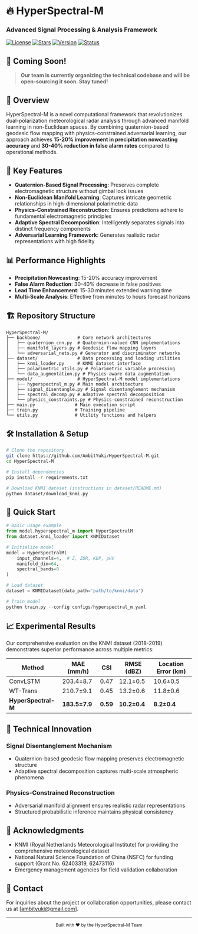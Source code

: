 # 🔥 HyperSpectral-M

  
  ### Advanced Signal Processing & Analysis Framework
  
  [![License](https://img.shields.io/badge/License-MIT-blue.svg)](LICENSE)
  [![Stars](https://img.shields.io/badge/Stars-0-yellow.svg)]()
  [![Version](https://img.shields.io/badge/Version-0.1.0-green.svg)]()
  [![Status](https://img.shields.io/badge/Status-Coming%20Soon-orange.svg)]()
</div>

## 📢 Coming Soon!

> **Our team is currently organizing the technical codebase and will be open-sourcing it soon. Stay tuned!**

## 🌟 Overview

HyperSpectral-M is a novel computational framework that revolutionizes dual-polarization meteorological radar analysis through advanced manifold learning in non-Euclidean spaces. By combining quaternion-based geodesic flow mapping with physics-constrained adversarial learning, our approach achieves **15-20% improvement in precipitation nowcasting accuracy** and **30-40% reduction in false alarm rates** compared to operational methods.

## 🚀 Key Features

- **Quaternion-Based Signal Processing**: Preserves complete electromagnetic structure without gimbal lock issues
- **Non-Euclidean Manifold Learning**: Captures intricate geometric relationships in high-dimensional polarimetric data
- **Physics-Constrained Reconstruction**: Ensures predictions adhere to fundamental electromagnetic principles
- **Adaptive Spectral Decomposition**: Intelligently separates signals into distinct frequency components
- **Adversarial Learning Framework**: Generates realistic radar representations with high fidelity

## 📊 Performance Highlights

- **Precipitation Nowcasting**: 15-20% accuracy improvement
- **False Alarm Reduction**: 30-40% decrease in false positives
- **Lead Time Enhancement**: 15-30 minutes extended warning time
- **Multi-Scale Analysis**: Effective from minutes to hours forecast horizons

## 🏗️ Repository Structure

```
HyperSpectral-M/
├── backbone/              # Core network architectures
│   ├── quaternion_cnn.py  # Quaternion-valued CNN implementations
│   ├── manifold_layers.py # Geodesic flow mapping layers
│   └── adversarial_nets.py # Generator and discriminator networks
├── dataset/               # Data processing and loading utilities
│   ├── knmi_loader.py     # KNMI dataset interface
│   ├── polarimetric_utils.py # Polarimetric variable processing
│   └── data_augmentation.py # Physics-aware data augmentation
├── model/                 # HyperSpectral-M model implementations
│   ├── hyperspectral_m.py # Main model architecture
│   ├── signal_disentangle.py # Signal disentanglement mechanism
│   ├── spectral_decomp.py # Adaptive spectral decomposition
│   └── physics_constraints.py # Physics-constrained reconstruction
├── main.py               # Main execution script
├── train.py              # Training pipeline
└── utils.py              # Utility functions and helpers
```

## 🛠️ Installation & Setup

```bash
# Clone the repository
git clone https://github.com/AmbitYuki/HyperSpectral-M.git
cd HyperSpectral-M

# Install dependencies
pip install -r requirements.txt

# Download KNMI dataset (instructions in dataset/README.md)
python dataset/download_knmi.py
```

## 🎯 Quick Start

```python
# Basic usage example
from model.hyperspectral_m import HyperSpectralM
from dataset.knmi_loader import KNMIDataset

# Initialize model
model = HyperSpectralM(
    input_channels=4,  # Z, ZDR, KDP, ρHV
    manifold_dim=64,
    spectral_bands=8
)

# Load dataset
dataset = KNMIDataset(data_path='path/to/knmi/data')

# Train model
python train.py --config configs/hyperspectral_m.yaml
```

## 📈 Experimental Results

Our comprehensive evaluation on the KNMI dataset (2018-2019) demonstrates superior performance across multiple metrics:

| Method | MAE (mm/h) | CSI | RMSE (dBZ) | Location Error (km) |
|--------|------------|-----|-------------|-------------------|
| ConvLSTM | 203.4±8.7 | 0.47 | 12.1±0.5 | 10.6±0.5 |
| WT-Trans | 210.7±9.1 | 0.45 | 13.2±0.6 | 11.8±0.6 |
| **HyperSpectral-M** | **183.5±7.9** | **0.59** | **10.2±0.4** | **8.2±0.4** |

## 🔬 Technical Innovation

### Signal Disentanglement Mechanism
- Quaternion-based geodesic flow mapping preserves electromagnetic structure
- Adaptive spectral decomposition captures multi-scale atmospheric phenomena

### Physics-Constrained Reconstruction
- Adversarial manifold alignment ensures realistic radar representations
- Structured probabilistic inference maintains physical consistency


## 🙏 Acknowledgments

- KNMI (Royal Netherlands Meteorological Institute) for providing the comprehensive meteorological dataset
- National Natural Science Foundation of China (NSFC) for funding support (Grant No. 62403319, 62473116)
- Emergency management agencies for field validation collaboration


## 🔗 Contact

For inquiries about the project or collaboration opportunities, please contact us at [ambityuki@gmail.com].


---

<div align="center">
  <sub>Built with ❤️ by the HyperSpectral-M Team</sub>
</div>
